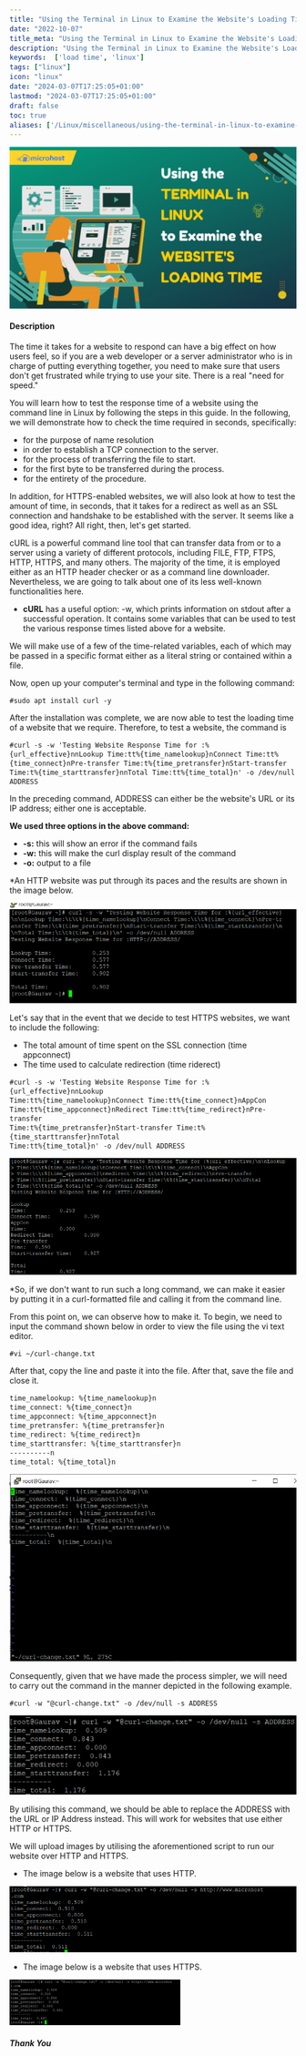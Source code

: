 ```yaml
---
title: "Using the Terminal in Linux to Examine the Website's Loading Time"
date: "2022-10-07"
title_meta: "Using the Terminal in Linux to Examine the Website's Loading Time"
description: "Using the Terminal in Linux to Examine the Website's Loading Time"
keywords:  ['load time', 'linux']
tags: ["linux"]
icon: "linux"
date: "2024-03-07T17:25:05+01:00"
lastmod: "2024-03-07T17:25:05+01:00" 
draft: false
toc: true
aliases: ['/Linux/miscellaneous/using-the-terminal-in-linux-to-examine-the-websites-loading-time']
---
```


![](images/Using-the-Terminal-in-Linux-to-Examine-the-Websites-Loading-Time-1024x576.png)

#### **Description**

The time it takes for a website to respond can have a big effect on how users feel, so if you are a web developer or a server administrator who is in charge of putting everything together, you need to make sure that users don't get frustrated while trying to use your site. There is a real "need for speed."

You will learn how to test the response time of a website using the command line in Linux by following the steps in this guide. In the following, we will demonstrate how to check the time required in seconds, specifically:

- for the purpose of name resolution
- in order to establish a TCP connection to the server.
- for the process of transferring the file to start.
- for the first byte to be transferred during the process.
- for the entirety of the procedure.

In addition, for HTTPS-enabled websites, we will also look at how to test the amount of time, in seconds, that it takes for a redirect as well as an SSL connection and handshake to be established with the server. It seems like a good idea, right? All right, then, let's get started.

cURL is a powerful command line tool that can transfer data from or to a server using a variety of different protocols, including FILE, FTP, FTPS, HTTP, HTTPS, and many others. The majority of the time, it is employed either as an HTTP header checker or as a command line downloader. Nevertheless, we are going to talk about one of its less well-known functionalities here.

- **cURL** has a useful option: -w, which prints information on stdout after a successful operation. It contains some variables that can be used to test the various response times listed above for a website.

We will make use of a few of the time-related variables, each of which may be passed in a specific format either as a literal string or contained within a file.

Now, open up your computer's terminal and type in the following command:

```
#sudo apt install curl -y
```

After the installation was complete, we are now able to test the loading time of a website that we require. Therefore, to test a website, the command is

```
#curl -s -w 'Testing Website Response Time for :%{url_effective}nnLookup Time:tt%{time_namelookup}nConnect Time:tt%{time_connect}nPre-transfer Time:t%{time_pretransfer}nStart-transfer Time:t%{time_starttransfer}nnTotal Time:tt%{time_total}n' -o /dev/null ADDRESS
```

In the preceding command, ADDRESS can either be the website's URL or its IP address; either one is acceptable.

**We used three options in the above command:**

- **\-s:** this will show an error if the command fails
- **\-w:** this will make the curl display result of the command
- **\-o:** output to a file

\*An HTTP website was put through its paces and the results are shown in the image below.

![](images/image-259.png)

Let's say that in the event that we decide to test HTTPS websites, we want to include the following:

- The total amount of time spent on the SSL connection (time appconnect)
- The time used to calculate redirection (time riderect)

```
#curl -s -w 'Testing Website Response Time for :%{url_effective}nnLookup  
Time:tt%{time_namelookup}nConnect Time:tt%{time_connect}nAppCon  
Time:tt%{time_appconnect}nRedirect Time:tt%{time_redirect}nPre-transfer  
Time:t%{time_pretransfer}nStart-transfer Time:t%{time_starttransfer}nnTotal  
Time:tt%{time_total}n' -o /dev/null ADDRESS
```

![](images/image-260.png)

\*So, if we don't want to run such a long command, we can make it easier by putting it in a curl-formatted file and calling it from the command line.

From this point on, we can observe how to make it. To begin, we need to input the command shown below in order to view the file using the vi text editor.

```
#vi ~/curl-change.txt
```

After that, copy the line and paste it into the file. After that, save the file and close it.

```
time_namelookup: %{time_namelookup}n  
time_connect: %{time_connect}n  
time_appconnect: %{time_appconnect}n  
time_pretransfer: %{time_pretransfer}n  
time_redirect: %{time_redirect}n  
time_starttransfer: %{time_starttransfer}n  
----------n  
time_total: %{time_total}n
```

![](images/image-261.png)

Consequently, given that we have made the process simpler, we will need to carry out the command in the manner depicted in the following example.

```
#curl -w "@curl-change.txt" -o /dev/null -s ADDRESS
```

![](images/image-264.png)

By utilising this command, we should be able to replace the ADDRESS with the URL or IP Address instead. This will work for websites that use either HTTP or HTTPS.

We will upload images by utilising the aforementioned script to run our website over HTTP and HTTPS.

- The image below is a website that uses HTTP.

![](images/image-265.png)

- The image below is a website that uses HTTPS.

![](images/image-263-300x80.png)

##### **Thank You**
